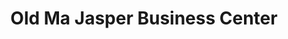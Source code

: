 ---
title: "Old Ma Jasper Business Center"
url: /zwedru/old-ma-jasper-business-center/
shop: Kleidung
---